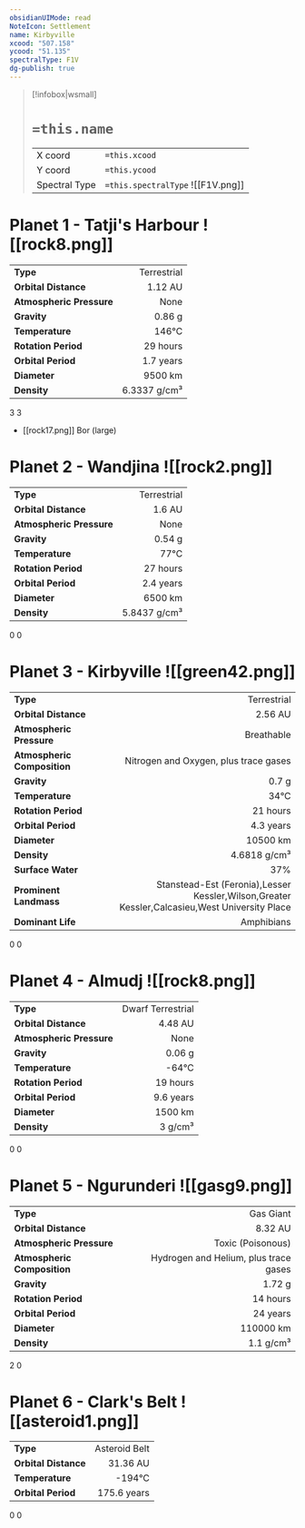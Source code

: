 ```yaml
---
obsidianUIMode: read
NoteIcon: Settlement
name: Kirbyville
xcood: "507.158"
ycood: "51.135"
spectralType: F1V
dg-publish: true
---
```

> [!infobox|wsmall]
> # `=this.name`
> | | |
> | - | - |
> | X coord | `=this.xcood` |
> | Y coord| `=this.ycood` |
> | Spectral Type | `=this.spectralType` ![[F1V.png]] |

# Planet 1 - Tatji's Harbour ![[rock8.png]]
|                             |                           |
| --------------------------- | -------------------------:|
| **Type**                    |             Terrestrial |
| **Orbital Distance**        |   1.12 AU |
| **Atmospheric Pressure**    |       None |
| **Gravity**                 |        0.86 g |
| **Temperature**             |    146°C |
| **Rotation Period**         |  29 hours |
| **Orbital Period** | 1.7 years |
| **Diameter**                |      9500 km | 
| **Density**                 |    6.3337 g/cm³ |



3
3

- [[rock17.png]] Bor (large)

# Planet 2 - Wandjina ![[rock2.png]]
|                             |                           |
| --------------------------- | -------------------------:|
| **Type**                    |             Terrestrial |
| **Orbital Distance**        |   1.6 AU |
| **Atmospheric Pressure**    |       None |
| **Gravity**                 |        0.54 g |
| **Temperature**             |    77°C |
| **Rotation Period**         |  27 hours |
| **Orbital Period** | 2.4 years |
| **Diameter**                |      6500 km | 
| **Density**                 |    5.8437 g/cm³ |



0
0



# Planet 3 - Kirbyville ![[green42.png]]
|                             |                           |
| --------------------------- | -------------------------:|
| **Type**                    |             Terrestrial |
| **Orbital Distance**        |   2.56 AU |
| **Atmospheric Pressure**    |       Breathable |
| **Atmospheric Composition** |      Nitrogen and Oxygen, plus trace gases |
| **Gravity**                 |        0.7 g |
| **Temperature**             |    34°C |
| **Rotation Period**         |  21 hours |
| **Orbital Period** | 4.3 years |
| **Diameter**                |      10500 km | 
| **Density**                 |    4.6818 g/cm³ |
| **Surface Water**           |           37% | 
| **Prominent Landmass**      |         Stanstead-Est (Feronia),Lesser Kessler,Wilson,Greater Kessler,Calcasieu,West University Place | 
| **Dominant Life**           |         Amphibians |



0
0



# Planet 4 - Almudj ![[rock8.png]]
|                             |                           |
| --------------------------- | -------------------------:|
| **Type**                    |             Dwarf Terrestrial |
| **Orbital Distance**        |   4.48 AU |
| **Atmospheric Pressure**    |       None |
| **Gravity**                 |        0.06 g |
| **Temperature**             |    -64°C |
| **Rotation Period**         |  19 hours |
| **Orbital Period** | 9.6 years |
| **Diameter**                |      1500 km | 
| **Density**                 |    3 g/cm³ |



0
0



# Planet 5 - Ngurunderi ![[gasg9.png]]
|                             |                           |
| --------------------------- | -------------------------:|
| **Type**                    |             Gas Giant |
| **Orbital Distance**        |   8.32 AU |
| **Atmospheric Pressure**    |       Toxic (Poisonous) |
| **Atmospheric Composition** |      Hydrogen and Helium, plus trace gases |
| **Gravity**                 |        1.72 g |
| **Rotation Period**         |  14 hours |
| **Orbital Period** | 24 years |
| **Diameter**                |      110000 km | 
| **Density**                 |    1.1 g/cm³ |



2
0



# Planet 6 - Clark's Belt ![[asteroid1.png]]
|                             |                           |
| --------------------------- | -------------------------:|
| **Type**                    |             Asteroid Belt |
| **Orbital Distance**        |   31.36 AU |
| **Temperature**             |    -194°C |
| **Orbital Period** | 175.6 years |



0
0



